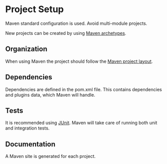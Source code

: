 # Project Setup

Maven standard configuration is used. Avoid multi-module projects.

New projects can be created by using [Maven archetypes](https://github.com/bernardo-mg/development-docs/tree/607d3a34739325f64d3fc216771c0bc79458f781/maven/configuration/archetypes.md).

## Organization

When using Maven the project should follow the [Maven project layout](https://maven.apache.org/guides/introduction/introduction-to-the-standard-directory-layout.html).

## Dependencies

Dependencies are defined in the pom.xml file. This contains dependencies and plugins data, which Maven will handle.

## Tests

It is recommended using [JUnit](https://junit.org/). Maven will take care of running both unit and integration tests.

## Documentation

A Maven site is generated for each project.

